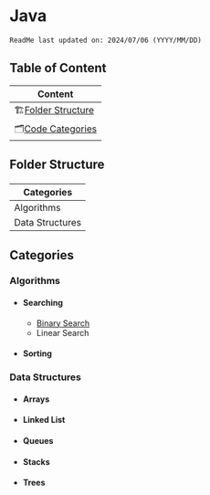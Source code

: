 # Java
`ReadMe last updated on: 2024/07/06 (YYYY/MM/DD)`
## Table of Content
| Content                                                |
| ---                                                   |
| 🏗️[Folder Structure](#content-folderstructure)        |
| 🗂️[Code Categories](#content-categories)              |




## <p id="content-folderstructure">Folder Structure</p>
| Categories                            |
| ---                                   |
| Algorithms                            |
| Data Structures                       |


## <p id="content-categories">Categories</p>
### Algorithms
- #### Searching
    - [Binary Search][directorylink-binarysearch]
    - Linear Search
- #### Sorting
### Data Structures
- #### Arrays
- #### Linked List
- #### Queues
- #### Stacks
- #### Trees

[directorylink-binarysearch]: ./Algorithms/Searching/Sorting/Binary%20Search/